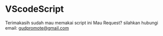 # VScodeScript

Terimakasih sudah mau memakai script ini
Mau Request? silahkan hubungi email:
gudpromote@gmail.com
